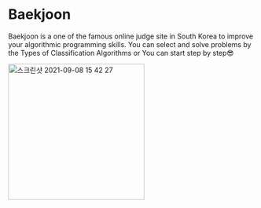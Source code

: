 # Baekjoon

Baekjoon is a one of the famous online judge site in South Korea to improve your algorithmic programming skills.
You can select and solve problems by the Types of Classification Algorithms or You can start step by step😎


<img width="277" alt="스크린샷 2021-09-08 15 42 27" src="https://user-images.githubusercontent.com/80348069/132520831-35e08689-3df1-4c45-844d-309f51e4d854.png">

